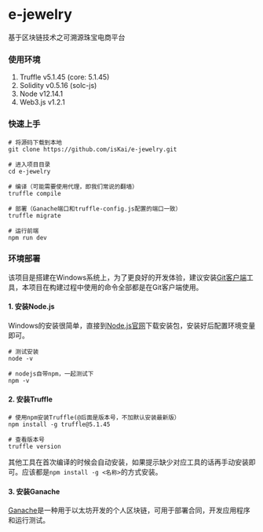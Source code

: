 # e-jewelry

基于区块链技术之可溯源珠宝电商平台



### **使用环境**

1. Truffle v5.1.45 (core: 5.1.45)
2. Solidity v0.5.16 (solc-js)
3. Node v12.14.1
4. Web3.js v1.2.1

### **快速上手**

```shell
# 将源码下载到本地
git clone https://github.com/isKai/e-jewelry.git

# 进入项目目录
cd e-jewelry

# 编译（可能需要使用代理，即我们常说的翻墙）
truffle compile

# 部署（Ganache端口和truffle-config.js配置的端口一致）
truffle migrate

# 运行前端
npm run dev
```

### **环境部署**

该项目是搭建在Windows系统上，为了更良好的开发体验，建议安装[Git客户端](https://git-scm.com/download/win)工具，本项目在构建过程中使用的命令全部都是在Git客户端使用。

#### 1. 安装Node.js

Windows的安装很简单，直接到[Node.js官网](https://nodejs.org/en/)下载安装包，安装好后配置环境变量即可。

```shell
# 测试安装
node -v

# nodejs自带npm，一起测试下
npm -v
```

#### 2. 安装Truffle

```shell
# 使用npm安装Truffle(@后面是版本号，不加默认安装最新版）
npm install -g truffle@5.1.45

# 查看版本号
truffle version
```

其他工具在首次编译的时候会自动安装，如果提示缺少对应工具的话再手动安装即可。应该都是`npm install -g <名称>`的方式安装。

#### 3. 安装Ganache

[Ganache](https://www.trufflesuite.com/ganache)是一种用于以太坊开发的个人区块链，可用于部署合同，开发应用程序和运行测试。